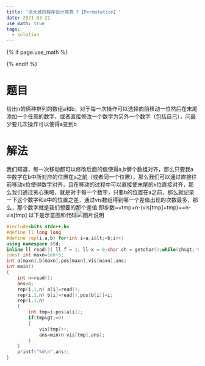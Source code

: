 ```yaml
---
title: '浙大城院程序设计竞赛 F【Permutation】'
date: 2021-03-21
use_math: true
tags:
  - solution
---
```

{% if page.use_math %}  
<script type="text/javascript" id="MathJax-script" async  
  src="https://cdn.jsdelivr.net/npm/mathjax@3/es5/tex-mml-chtml.js">  
</script>  
<script>  
  MathJax = {  
    tex: {  
      inlineMath: [['$', '$'], ['\\(', '\\)']],  
      displayMath: [['$$', '$$'], ['\\[', '\\]']],  
      processEscapes: true  
    }  
  };  
</script>  
{% endif %}

# 题目  
给出n的俩种排列的数组a和b，对于每一次操作可以选择向前移动一位然后在末尾添加一个任意的数字，或者直接修改一个数字为另外一个数字（包括自己），问最少要几次操作可以使得a变到b

# 解法
我们知道，每一次移动都可以修改后面的值使得a,b俩个数组对齐，那么只要我a中数字在b中所对应的位置在a之前（或者同一个位置），那么我们可以通过直接往前移动x位使得数字对齐，且在移动的过程中可以直接使末尾的x位直接对齐，那么我们通过贪心策略，就是对于每一个数字，只要b的位置在a之前，那么就记录一下这个数字和a中的位置之差，通过vis数组得到哪一个差值出现的次数最多，那么，那个数字就是我们想要的那个差值
即步数==tmp+n-(vis[tmp]+tmp)==n-vis[tmp]
以下是示意图和代码![图片说明](https://uploadfiles.nowcoder.com/images/20210321/283784256_1616331172724/A515DDEA88FDDC2F8DAF6503CD17F74C "图片标题") 

```cpp 
#include<bits stdc++.h>
#define ll long long
#define rep(i,a,b) for(int i=a;i&lt;=b;i++)
using namespace std;
inline ll read(){ ll f = 1; ll x = 0;char ch = getchar();while(ch&gt;'9'||ch&lt;'0') {if(ch=='-') f=-1; ch = getchar();}while(ch&gt;='0'&amp;&amp;ch&lt;='9') x = (x&lt;&lt;3) + (x&lt;&lt;1) + ch - '0',  ch = getchar();return x*f; }
const int maxn=1e6+5;
int a[maxn],b[maxn],pos[maxn],vis[maxn],ans;
int main()
{
	int n=read();
	ans=n;
	rep(i,1,n) a[i]=read();
	rep(i,1,n) b[i]=read(),pos[b[i]]=i; 
	rep(i,1,n)
	{
		int tmp=i-pos[a[i]];
		if(tmp&gt;=0)
		{
			vis[tmp]++;
			ans=min(n-vis[tmp],ans);
		}
	}
	printf("%d\n",ans);
}
```
